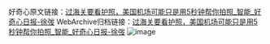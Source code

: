 好奇心原文链接：[过海关要看护照，美国机场可能只是用5秒钟帮你拍照_智能_好奇心日报-徐弢](https://www.qdaily.com/articles/7670.html)
WebArchive归档链接：[过海关要看护照，美国机场可能只是用5秒钟帮你拍照_智能_好奇心日报-徐弢](http://web.archive.org/web/20190623172526/https://www.qdaily.com/articles/7670.html)
![image](http://ww3.sinaimg.cn/large/007d5XDply1g3wjmk66adj30u02ia4qp)